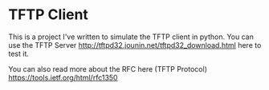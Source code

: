 # TFTP Client

This is a project I've written to simulate the TFTP client in python.
You can use the TFTP Server http://tftpd32.jounin.net/tftpd32_download.html here to test it.

You can also read more about the RFC here (TFTP Protocol)
https://tools.ietf.org/html/rfc1350